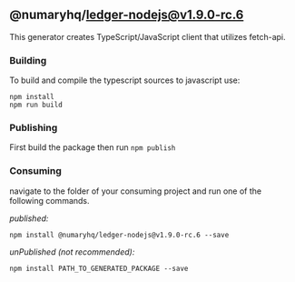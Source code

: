 ## @numaryhq/ledger-nodejs@v1.9.0-rc.6

This generator creates TypeScript/JavaScript client that utilizes fetch-api.

### Building

To build and compile the typescript sources to javascript use:
```
npm install
npm run build
```

### Publishing

First build the package then run ```npm publish```

### Consuming

navigate to the folder of your consuming project and run one of the following commands.

_published:_

```
npm install @numaryhq/ledger-nodejs@v1.9.0-rc.6 --save
```

_unPublished (not recommended):_

```
npm install PATH_TO_GENERATED_PACKAGE --save
